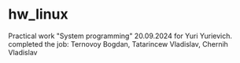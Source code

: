 # hw_linux
Practical work "System programming" 20.09.2024 for Yuri Yurievich.
completed the job: Ternovoy Bogdan, Tatarincew Vladislav, Chernih Vladislav
